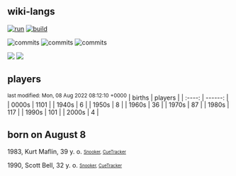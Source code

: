 ## wiki-langs
[![run](https://github.com/dreamerminsk/wiki-langs/actions/workflows/run.yml/badge.svg)](https://github.com/dreamerminsk/wiki-langs/actions/workflows/run.yml)
[![build](https://github.com/dreamerminsk/wiki-langs/actions/workflows/build.yml/badge.svg)](https://github.com/dreamerminsk/wiki-langs/actions/workflows/build.yml)

![commits](https://img.shields.io/github/commit-activity/y/dreamerminsk/wiki-langs)
![commits](https://img.shields.io/github/commit-activity/m/dreamerminsk/wiki-langs)
![commits](https://img.shields.io/github/commit-activity/w/dreamerminsk/wiki-langs)

![](https://img.shields.io/github/languages/code-size/dreamerminsk/wiki-langs)
![](https://img.shields.io/github/repo-size/dreamerminsk/wiki-langs)

## players
<sup>last modified: Mon, 08 Aug 2022 08:12:10 +0000</sup>
| births | players |
| :----: | ------: |
| 0000s | 1101 |
| 1940s | 6 |
| 1950s | 8 |
| 1960s | 36 |
| 1970s | 87 |
| 1980s | 117 |
| 1990s | 101 |
| 2000s | 4 |

##  born on August  8
1983, Kurt Maflin, 39 y. o. <sub><sup>[Snooker](http://www.snooker.org/res/index.asp?player=61), [CueTracker](http://cuetracker.net/Players/kurt-maflin/)</sup></sub>

1990, Scott Bell, 32 y. o. <sub><sup>[Snooker](http://www.snooker.org/res/index.asp?player=663), [CueTracker](http://cuetracker.net/Players/scott-bell/)</sup></sub>



